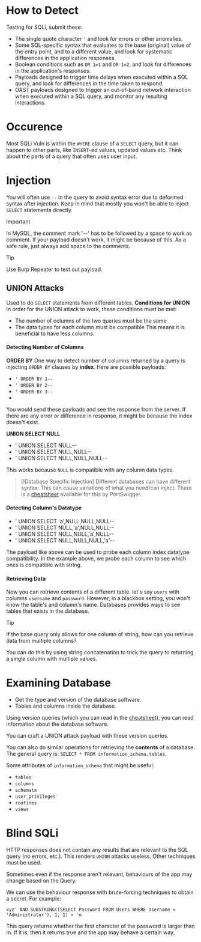 # How to Detect
Testing for SQLi, submit these:
- The single quote character `'` and look for errors or other anomalies.
- Some SQL-specific syntax that evaluates to the base (original) value of the entry point, and to a different value, and look for systematic differences in the application responses.
- Boolean conditions such as `OR 1=1` and `OR 1=2`, and look for differences in the application's responses.
- Payloads designed to trigger time delays when executed within a SQL query, and look for differences in the time taken to respond.
- OAST payloads designed to trigger an out-of-band network interaction when executed within a SQL query, and monitor any resulting interactions.

# Occurence
Most SQLi Vuln is within the `WHERE` clause of a `SELECT` query, but it can happen to other parts, like `INSERT`-ed values, updated values etc.
Think about the parts of a query that often uses user input. 

# Injection
You will often use `--` in the query to avoid syntax error due to deformed syntax after injection. Keep in mind that mostly you won't be able to inject `SELECT` statements directly.

>[!important]
>In MySQL, the comment mark '--' has to be followed by a space to work as comment. If your payload doesn't work, it might be because of this. As a safe rule, just always add space to the comments. 

>[!Tip]
>Use Burp Repeater to test out payload.
## UNION Attacks
Used to do `SELECT` statements from different tables.
**Conditions for UNION**
In order for the UNION attack to work, these conditions must be met:
- The number of columns of the two queries must be the same
- The data types for each column must be compatible
This means it is beneficial to have less columns.

#### Detecting Number of Columns
**ORDER BY**
One way to detect number of columns returned by a query is injecting `ORDER BY` clauses by **index**. Here are possible payloads:
- `' ORDER BY 1--`
- `' ORDER BY 2--`
- `' ORDER BY 3--`
- 
You would send these payloads and see the response from the server. If there are any error or difference in response, it might be because the index doesn't exist.

**UNION SELECT NULL**
- ' UNION SELECT NULL-- 
- ' UNION SELECT NULL,NULL-- 
- ' UNION SELECT NULL,NULL,NULL--

This works because `NULL` is compatible with any column data types.
>[!Database Specific Injection]
>Different databases can have different syntax. This can cause variations of what you need/can
>inject. There is a [cheatsheet](https://portswigger.net/web-security/sql-injection/cheat-sheet) available for this by PortSwigger.

#### Detecting Column's Datatype
- ' UNION SELECT 'a',NULL,NULL,NULL-- 
- ' UNION SELECT NULL,'a',NULL,NULL-- 
- ' UNION SELECT NULL,NULL,'a',NULL-- 
- ' UNION SELECT NULL,NULL,NULL,'a'--

The payload like above can be used to probe each column index datatype compatibility. In the example above, we probe each column to see which ones is compatible with string.

#### Retrieving Data
 Now you can retrieve contents of a different table. let's say `users` with columns `username` and `password`. However, in a blackbox setting, you won't know the table's and column's name. Databases provides ways to see tables that exists in the database.

>[!Tip]
>If the base query only allows for one column of string, how can you retrieve data from multiple columns?
>
>You can do this by using string concatenation to trick the query to returning a single column with multiple values.

# Examining Database 
- Get the type and version of the database software.
- Tables and columns inside the database.

Using version queries (which you can read in the [cheatsheet](https://portswigger.net/web-security/sql-injection/cheat-sheet)), you can read information about the database software. 

You can craft a UNION attack payload with these version queries.

You can also do similar operations for retrieving the **contents** of a database.
The general query is: `SELECT * FROM information_schema.tables`.

Some attributes of `information_schema` that might be useful:
- `tables`
- `columns`
- `schemata`
- `user_privileges`
- `routines`
- `views`

# Blind SQLi
HTTP responses does not contain any results that are relevant to the SQL query (no errors, etc.). This renders `UNION` attacks useless. Other techniques must be used.

Sometimes even if the response aren't relevant, behaviours of the app may change based on the Query. 

We can use the behaviour response with brute-forcing techniques to obtain a secret. For example:
```
xyz' AND SUBSTRING((SELECT Password FROM Users WHERE Username = 'Administrator'), 1, 1) > 'm
```
This query returns whether the first character of the password is larger than m. If it is, then it returns true and the app may behave a certain way.